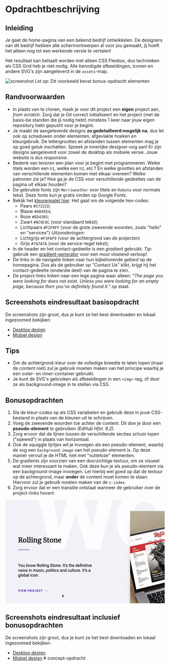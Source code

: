 # Opdrachtbeschrijving

## Inleiding

Je gaat de home-pagina van een bekend bedrijf ontwikkelen. De designers van dit bedrijf hebben alle schermontwerpen al
voor jou gemaakt, jij hoeft het alleen nog tot een werkende versie te vertalen!

Het resultaat kan behaalt worden met alleen CSS Flexbox, dus technieken als CSS Grid heb je niet nodig. Alle benodigde
afbeeldingen, iconen en andere SVG's zijn aangeleverd in de `assets`-map.

![screenshot](./assets/screenshots/screenshot-main.png)
_Let op:_ Dit voorbeeld bevat bonus-opdracht elementen

## Randvoorwaarden

* In plaats van te clonen, maak je voor dit project een **eigen** project aan, _from scratch_. Zorg dat je Git correct
  initialiseert en het project (met de basis-be standen die jij nodig hebt) minstens 1 keer naar jouw eigen repository
  hebt gepusht voor je begint.
* Je maakt de aangeleverde designs **zo gedetailleerd mogelijk na**, dus let ook op schaduwen onder elementen,
  afgevlakte hoeken en kleurgebruik. De lettergroottes en afstanden tussen elementen mag je op goed geluk inschatten.
  Spreek je innerlijke designer-oog aan! Er zijn designs aangeleverd voor zowel de desktop als mobiele versie. Jouw
  website is dus _responsive_.
* Bedenk van tevoren een plan voor je begint met programmeren. Welke titels worden een `h1`, welke een `h2`, etc.? En
  welke groottes en afstanden van verschillende elementen komen met elkaar overeen? Welke patronen zie je? Hoe ga je de
  CSS voor verschillende gedeeltes van de pagina uit elkaar houden?
* De gebruikte fonts zijn `Merriweather` voor titels en `Roboto` voor normale tekst. Deze fonts kun je gratis vinden op
  Google Fonts.
* Bekijk het [kleurenpalet hier](https://coolors.co/5722cd-4b49e8-f2f0ff-ed4385-0c0c0c). Het gaat om de volgende
  hex-codes:
    * Paars `#5722CD`;
    * Blauw `#4845E4`;
    * Roze `#ED4385`;
    * Zwart `#0C0C0C` (voor standaard tekst);
    * Lichtpaars `#F2F0FF` (voor de grote zwevende woorden, zoals "hello" en "services")
      _Uitzonderingen:_
    * Lichtgrijs `#F3F6F9` (voor de achtergrond van de projecten)
    * Grijs `#7A7A7A` (voor de service-tegel tekst);
* In de header en het contact-gedeelte is een _gradient_ gebruikt. _Tip:_ gebruik
  een [gradient-generator](https://cssgradient.io/) voor een mooi vloeiend verloop!
* De links in de navigatie linken naar hun bijbehorende _gebied_ op de homepagina. Dus als de gebruiker op "Contact Us"
  klikt, krijgt hij het contact-gedeelte (onderste deel) van de pagina te zien.
* De project-links linken naar een lege pagina waar alleen: _"The page you were looking for does not exist. Unless you
  were looking for an empty page, because then you've definitely found it."_ op staat.

## Screenshots eindresultaat basisopdracht
De screenshots zijn groot, dus je kunt ze het best downloaden en lokaal ingezoomed bekijken:
* [Desktop design](https://github.com/hogeschoolnovi/frontend-html-css-concept-opdracht/blob/master/assets/screenshots/basic/basic-desktop.png)
* [Mobiel design](https://github.com/hogeschoolnovi/frontend-html-css-concept-opdracht/blob/master/assets/screenshots/basic/basic-mobiel.png)

## Tips

* Om de achtergrond-kleur over de volledige breedte te laten lopen (maar de content niet) zul je gebruik moeten maken
  van het principe waarbij je een outer- en inner-container gebruikt.
* Je kunt de SVG's gebruiken als afbeeldingen in een `<img>`-tag, óf door ze als background-image in te stellen via CSS.

## Bonusopdrachten

1. Sla de kleur-codes op als CSS variabelen en gebruik deze in jouw CSS-bestand in plaats van de kleuren uit te schrijven.
2. Voeg de zwevende woorden toe achter de content. Dit doe je door een **pseudo-element** te gebruiken _(EdHub Hfst. 9.2)_.
3. Zorg ervoor dat de lijnen tussen de verschillende secties schuin lopen ("sqewed") in plaats van horizontaal.
4. Ook de squiggle lijntjes wil je invoegen als een pseudo-element, waarbij de svg een `background-image` van het
   pseudo-element is. Op deze manier vervuil je de HTML niet met "nutteloze" elementen.
5. De gradients zijn voorzien van een doorzichtige textuur, om ze visueel wat meer interessant te maken. Ook deze kun je
   als pseudo-element via een background-image invoegen. Let hierbij wel goed op dat de textuur op de achtergrond,
   maar **onder** de content moet komen te staan. Hiervoor zul je gebruik moeten maken van de `z-index`.
6. Zorg ervoor dat er een transitie ontstaat wanneer de gebruiker over de project-links hovert:

![screenshot](./assets/screenshots/bonus/bonus-moving-link.gif)

## Screenshots eindresultaat inclusief bonusopdrachten
De screenshots zijn groot, dus je kunt ze het best downloaden en lokaal ingezoomed bekijken:
* [Desktop design](https://github.com/hogeschoolnovi/frontend-html-css-concept-opdracht/blob/master/assets/screenshots/bonus/bonus-desktop.png)
* [Mobiel design](https://github.com/hogeschoolnovi/frontend-html-css-concept-opdracht/blob/master/assets/screenshots/bonus/bonus-mobiel.png)
#   c o n c e p t - o p d r a c h t 
 
 